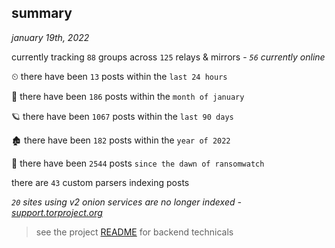 
## summary
_january 19th, 2022_

currently tracking `88` groups across `125` relays & mirrors - _`56` currently online_

⏲ there have been `13` posts within the `last 24 hours`

🦈 there have been `186` posts within the `month of january`

🪐 there have been `1067` posts within the `last 90 days`

🏚 there have been `182` posts within the `year of 2022`

🦕 there have been `2544` posts `since the dawn of ransomwatch`

there are `43` custom parsers indexing posts

_`20` sites using v2 onion services are no longer indexed - [support.torproject.org](https://support.torproject.org/onionservices/v2-deprecation/)_

> see the project [README](https://github.com/thetanz/ransomwatch#ransomwatch--) for backend technicals
